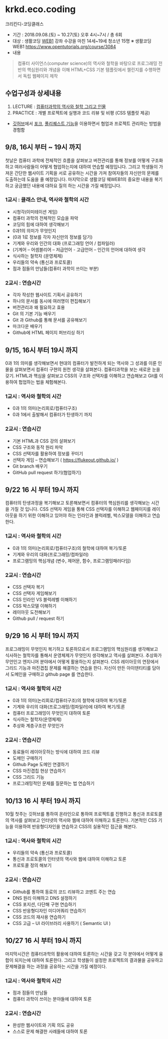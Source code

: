 # krkd.eco.coding

크리킨디-코딩클래스

- 기간 : 2018.09.08.(토) ~ 10.27(토) 오후 4시~7시 / 총 6회
- 대상 : 생활코딩 [WEB1](https://opentutorials.org/course/3084)  강좌 수강을 마친 14세~19세 청소년 15명 
         ※ 생활코딩 WEB1 https://www.opentutorials.org/course/3084
- 내용
> 컴퓨터 사이언스(computer science)의 역사와 철학을 바탕으로 프로그래밍 전반의 핵심원리와 개념을 이해
HTML+CSS 기본 템플릿에서 챌린지를 수행하면서 독립 웹페이지 제작

## 수업구성과 상세내용
1. LECTURE : [컴퓨터과학의 역사와 철학 그리고 인물]()
2. PRACTICE : 개별 프로젝트에 실행과 코드 리뷰 및 비평 (CSS 템플릿 제공)
* [깃허브](https://github.com)에서 [포크](https://help.github.com/articles/about-forks/), [풀리퀘스트 기능](https://help.github.com/articles/about-pull-requests/)을 이용하면서 협업과 프로젝트 관리하는 방법을 경험함


## 9/8, 16시 부터 ~ 19시 까지
첫날은 컴퓨터 과학에 전체적인 흐름을 살펴보고 버전관리를 통해 정보를 어떻게 구조화하고 여러사람들이 어떻게 협업하는지에 대하여 연습할 예정입니다. 그리고 학생들이 가져온 간단한 웹사이트 기획을 서로 공유하는 시간을 가져 참여자들의 자신만의 문제를 도출하는데 도움을 줄 예정입니다. 마지막으로 생활코딩 웨WEB1의 중요한 내용을 복기하고 궁금했던 내용에 대하요 질의 하는 시간을 가질 예정입니다.

### 1교시 :  클래스 안내, 역사와 철학의 시간  
- 시청각(이미테이션 게임)
-	컴퓨터 과학의 전체적인 모습을 파악
-	코딩의 힘에 대하여 생각해보기
  -	0과1의 의미가 무엇인지
  - (0과 1로 정보를 각자 자신만의 정보를 담기)
  - 기계와 우리와 인간의 대화 (프로그래밍 언어 / 컴파일러)
  - (기계어 – 어셈블리어 – 저급언어 - 고급언어 – 인간의 언어에 대하여 생각
  - 식사하는 철학자 (운영체제)
  - 우리들의 약속 (통신과 프로토콜)
  - 점과 점들의 만남들(컴퓨터 과학이 쓰이는 부분)
  
### 2교시 :  연습시간
- 각자 작성한 웹사이트 기획서 공유하기
-	하나의 문서를 동시에 여러명이 편집해보기
- 버전관리과 왜 필요하고 효용
-	Git 의 기본 기능 배우기
- Git 과 Github를 통해 문서를 공유해보기
-	마크다운 배우기
- Github에 HTML 페이지 퍼브리싱 하기

## 9/15, 16시 부터  19시 까지 
0과 1의 의미를 생각해보면서 현대의 컴퓨터가 발전하게 되는 역사와 그 성과를 이룬 인물을 살펴보면서 컴퓨터 구현의 원천 생각을 살펴본다. 컴퓨터과학을 보는 새로운 눈을 갖기.
HTML과 핵심을 살펴보고 CSS의 구조와 선택자를 이해하고 연습해보고 Git를 이용하여 헙업하는 법을 체험해본다.

### 1교시 : 역사와 철학의 시간
- 0과 1의 의미(논리회로/컴퓨터구조)
- 0과 1에서 출발해서 컴퓨터가 탄생하기 까지

### 2교시 : 연습시간
- 기본 HTML과 CSS 강의 살펴보기
- CSS 구조와 동작 원리 파악
- CSS 선택자를 활용하여 정보를 꾸미기
- 선택자 게임 – 연습해보기 ( https://flukeout.github.io/ )
- Git branch 배우기
- GitHub pull request 하기(협업하기)

## 9/22 16 시 부터  19시 까지
컴퓨터의 탄생과정을 복기해보고 토론해보면서 컴퓨터의 핵심원리를 생각해보는 시간을 가질 것 입니다. 
CSS 선택자 게임을 통해 CSS 선택자를 이해하고 웹페이지를 레이아웃을 하기 위한 이해하고 있어야 하는 인라인과 블럭레벨, 박스모델을 이해하고 연습한다.

### 1교시 : 역사와 철학의 시간
- 0과 1의 의미(논리회로/컴퓨터구조)의 철학에 대하여 복기/토론
- 기계와 우리의 대화(프로그래밍/컴파일러)
- 프로그램밍의 핵심개념 (변수, 제어문, 함수, 프로그램밍패러다임)

### 2교시 : 연습시간
- CSS 선택자 복기 
- CSS 선택자 게임해보기
- CSS 인라인 VS 블럭레벨 이해하기
- CSS 박스모델 이해하기
- 레이아웃 도전해보기
- Github pull / request 하기


## 9/29 16 시 부터  19시 까지

프로그래밍이 무엇인지 복기하고 토론하므로서 프로그램밍의 핵심원리를 생각해보고 식사하는 철학자를 통해서 운영체제가 무엇인지 생각해보고 역사를 살펴본다. 추상화가 무언인고 엔지니어 분야에서 어떻게 활용하는지 살펴본다.
CSS 레이아웃의 연장에서 그리드 기능과 마진겹칩 문제를 해결하는 연습을 한다. 
자신이 만든 아이덴티티를 담아서 도메인을 구매하고 github page 를 연습한다.

### 1교시 : 역사와 철학의 시간
- 0과 1의 의미(논리회로/컴퓨터구조)의 철학에 대하여 복기/토론
- 기계와 우리의 대화(프로그래밍/컴파일러)에 대하여 복기/토론
- 컴퓨터 프로그래밍이 무엇인지 대하여 토론
- 식사하는 철학자(운영체제)
- 추상화 계층구조란 무엇인가

### 2교시 : 연습시간
-	동료들이 레이아웃하는 방식에 대하여 코드 리뷰
-	도메인 구매하기
-	Github Page 도메인 연결하기
-	CSS 마진겹칩 현상 연습하기
-	CSS 그리드 기능
-	프로그래밍적인 문제를 질문하는 법 연습하기


## 10/13 16 시 부터  19시 까지
10월 첫주는 깃허브를 통하여 온라인으로 통하여 프로젝트를 진행하고 통신과 프로토콜의 역사를 살펴보고 인터넷의 역사와 웹에 대하여 이해하고 토론한다. 
기본적인 CSS 기능을 이용하여 반응형디자인을 연습하고 CSS의 실용적인 접근을 해본다.
 
### 1교시 : 역사와 철학의 시간
- 우리들의 약속 (통신과 프로토콜) 
- 통신과 프로토콜의 인터넷의 역사와 웹에 대하여 이해하고 토론
- 프로토콜 정의 해보기

### 2교시 : 연습시간
-	Github를 통하여 동료의 코드 리뷰하고 코멘트 주는 연습
-	DNS 원리 이해하고 DNS 설정하기
-	CSS 포지션, 다단해 구현 연습하기
-	CSS 반응형디자인 미디어쿼리 연습하기
-	CSS 코드의 재사용 연습하기
-	CSS 고급 – UI 라이브러리 사용하기 ( Semantic UI )


## 10/27 16 시 부터  19시 까지
마지막시간은 컴퓨터과학의 활용에 대하여 토론하는 시간을 갖고 각 분야에서 어떻게 융합이 되지는에 대하여 토론한다.
그리고 학생들이 설정한 프로젝트의 결과물을 공유하고 문제해결을 하는 과정을 공유하는 시간을 가질 예정이다.

### 1교시 : 역사와 철학의 시간
-	점과 점들의 만남들
-	컴퓨터 과학이 쓰이는 분야들에 대하여 토론

### 2교시 : 연습시간
-	완성한 웹사이트와 기획 의도 공유
-	스스로 문제 해결한 사례들에 대하여 토론
